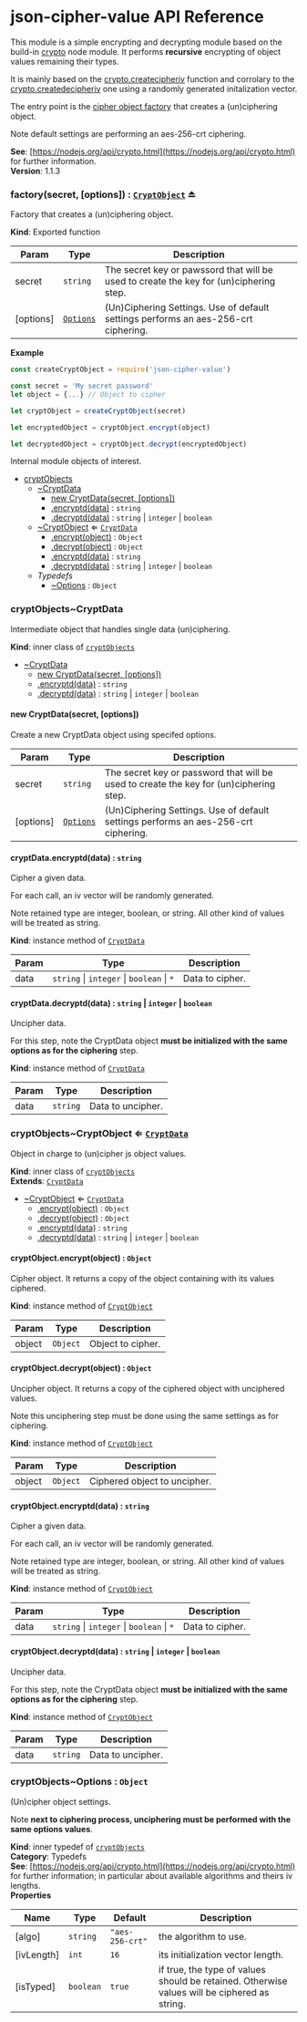 # json-cipher-value API Reference

This module is a simple encrypting and decrypting module
based on the build-in [crypto](https://nodejs.org/api/crypto.html) node module. It performs
**recursive** encrypting of object values remaining their types.

It is mainly based on the [crypto.createcipheriv](https://nodejs.org/api/crypto.html#crypto_crypto_createcipheriv_algorithm_key_iv_options)
function and corrolary to the [crypto.createdecipheriv](https://nodejs.org/api/crypto.html#crypto_crypto_createdecipheriv_algorithm_key_iv_options)
one using a randomly generated initalization vector.

The entry point is the [cipher object factory](module:json-cipher-value~factory) that creates
a (un)ciphering object.

Note default settings are performing an aes-256-crt ciphering.

**See**: [https://nodejs.org/api/crypto.html](https://nodejs.org/api/crypto.html) for further information.  
**Version**: 1.1.3  
<a name="exp_module_json-cipher-value--factory"></a>

### factory(secret, [options]) : [<code>CryptObject</code>](#module_cryptObjects..CryptObject) ⏏
Factory that creates a (un)ciphering object.

**Kind**: Exported function  

| Param | Type | Description |
| --- | --- | --- |
| secret | <code>string</code> | The secret key or pawssord that will be used to create the  key for (un)ciphering step. |
| [options] | [<code>Options</code>](#module_cryptObjects..Options) | (Un)Ciphering Settings.  Use of default settings performs an aes-256-crt ciphering. |

**Example**  
```js
const createCryptObject = require('json-cipher-value')

const secret = 'My secret password'
let object = {...} // Object to cipher

let cryptObject = createCryptObject(secret)

let encryptedObject = cryptObject.encrypt(object)

let decryptedObject = cryptObject.decrypt(encryptedObject)
```

Internal module objects of interest.


* [cryptObjects](#module_cryptObjects)
    * [~CryptData](#module_cryptObjects..CryptData)
        * [new CryptData(secret, [options])](#new_module_cryptObjects..CryptData_new)
        * [.encryptd(data)](#module_cryptObjects..CryptData+encryptd) : <code>string</code>
        * [.decryptd(data)](#module_cryptObjects..CryptData+decryptd) : <code>string</code> \| <code>integer</code> \| <code>boolean</code>
    * [~CryptObject](#module_cryptObjects..CryptObject) ⇐ [<code>CryptData</code>](#module_cryptObjects..CryptData)
        * [.encrypt(object)](#module_cryptObjects..CryptObject+encrypt) : <code>Object</code>
        * [.decrypt(object)](#module_cryptObjects..CryptObject+decrypt) : <code>Object</code>
        * [.encryptd(data)](#module_cryptObjects..CryptData+encryptd) : <code>string</code>
        * [.decryptd(data)](#module_cryptObjects..CryptData+decryptd) : <code>string</code> \| <code>integer</code> \| <code>boolean</code>
    * _Typedefs_
        * [~Options](#module_cryptObjects..Options) : <code>Object</code>

<a name="module_cryptObjects..CryptData"></a>

### cryptObjects~CryptData
Intermediate object that handles single data (un)ciphering.

**Kind**: inner class of [<code>cryptObjects</code>](#module_cryptObjects)  

* [~CryptData](#module_cryptObjects..CryptData)
    * [new CryptData(secret, [options])](#new_module_cryptObjects..CryptData_new)
    * [.encryptd(data)](#module_cryptObjects..CryptData+encryptd) : <code>string</code>
    * [.decryptd(data)](#module_cryptObjects..CryptData+decryptd) : <code>string</code> \| <code>integer</code> \| <code>boolean</code>

<a name="new_module_cryptObjects..CryptData_new"></a>

#### new CryptData(secret, [options])
Create a new CryptData object using specifed options.


| Param | Type | Description |
| --- | --- | --- |
| secret | <code>string</code> | The secret key or password that will be used to create the  key for (un)ciphering step. |
| [options] | [<code>Options</code>](#module_cryptObjects..Options) | (Un)Ciphering Settings.  Use of default settings performs an aes-256-crt ciphering. |

<a name="module_cryptObjects..CryptData+encryptd"></a>

#### cryptData.encryptd(data) : <code>string</code>
Cipher a given data.

For each call, an iv vector will be randomly generated.

Note retained type are integer, boolean, or string. All other kind of values
will be treated as string.

**Kind**: instance method of [<code>CryptData</code>](#module_cryptObjects..CryptData)  

| Param | Type | Description |
| --- | --- | --- |
| data | <code>string</code> \| <code>integer</code> \| <code>boolean</code> \| <code>\*</code> | Data to cipher. |

<a name="module_cryptObjects..CryptData+decryptd"></a>

#### cryptData.decryptd(data) : <code>string</code> \| <code>integer</code> \| <code>boolean</code>
Uncipher data.

For this step, note the CryptData object **must be initialized with the same options as for the ciphering** step.

**Kind**: instance method of [<code>CryptData</code>](#module_cryptObjects..CryptData)  

| Param | Type | Description |
| --- | --- | --- |
| data | <code>string</code> | Data to uncipher. |

<a name="module_cryptObjects..CryptObject"></a>

### cryptObjects~CryptObject ⇐ [<code>CryptData</code>](#module_cryptObjects..CryptData)
Object in charge to (un)cipher js object values.

**Kind**: inner class of [<code>cryptObjects</code>](#module_cryptObjects)  
**Extends**: [<code>CryptData</code>](#module_cryptObjects..CryptData)  

* [~CryptObject](#module_cryptObjects..CryptObject) ⇐ [<code>CryptData</code>](#module_cryptObjects..CryptData)
    * [.encrypt(object)](#module_cryptObjects..CryptObject+encrypt) : <code>Object</code>
    * [.decrypt(object)](#module_cryptObjects..CryptObject+decrypt) : <code>Object</code>
    * [.encryptd(data)](#module_cryptObjects..CryptData+encryptd) : <code>string</code>
    * [.decryptd(data)](#module_cryptObjects..CryptData+decryptd) : <code>string</code> \| <code>integer</code> \| <code>boolean</code>

<a name="module_cryptObjects..CryptObject+encrypt"></a>

#### cryptObject.encrypt(object) : <code>Object</code>
Cipher object. It returns a copy of the object containing with its values ciphered.

**Kind**: instance method of [<code>CryptObject</code>](#module_cryptObjects..CryptObject)  

| Param | Type | Description |
| --- | --- | --- |
| object | <code>Object</code> | Object to cipher. |

<a name="module_cryptObjects..CryptObject+decrypt"></a>

#### cryptObject.decrypt(object) : <code>Object</code>
Uncipher object. It returns a copy of the ciphered object with unciphered values.

Note this unciphering step must be done using the same settings as for ciphering.

**Kind**: instance method of [<code>CryptObject</code>](#module_cryptObjects..CryptObject)  

| Param | Type | Description |
| --- | --- | --- |
| object | <code>Object</code> | Ciphered object to uncipher. |

<a name="module_cryptObjects..CryptData+encryptd"></a>

#### cryptObject.encryptd(data) : <code>string</code>
Cipher a given data.

For each call, an iv vector will be randomly generated.

Note retained type are integer, boolean, or string. All other kind of values
will be treated as string.

**Kind**: instance method of [<code>CryptObject</code>](#module_cryptObjects..CryptObject)  

| Param | Type | Description |
| --- | --- | --- |
| data | <code>string</code> \| <code>integer</code> \| <code>boolean</code> \| <code>\*</code> | Data to cipher. |

<a name="module_cryptObjects..CryptData+decryptd"></a>

#### cryptObject.decryptd(data) : <code>string</code> \| <code>integer</code> \| <code>boolean</code>
Uncipher data.

For this step, note the CryptData object **must be initialized with the same options as for the ciphering** step.

**Kind**: instance method of [<code>CryptObject</code>](#module_cryptObjects..CryptObject)  

| Param | Type | Description |
| --- | --- | --- |
| data | <code>string</code> | Data to uncipher. |

<a name="module_cryptObjects..Options"></a>

### cryptObjects~Options : <code>Object</code>
(Un)cipher object settings.

Note **next to ciphering process, unciphering must be performed with the same options values**.

**Kind**: inner typedef of [<code>cryptObjects</code>](#module_cryptObjects)  
**Category**: Typedefs  
**See**: [https://nodejs.org/api/crypto.html](https://nodejs.org/api/crypto.html) for further information; in particular about
available algorithms and theirs iv lengths.  
**Properties**

| Name | Type | Default | Description |
| --- | --- | --- | --- |
| [algo] | <code>string</code> | <code>&quot;aes-256-crt&quot;</code> | the algorithm to use. |
| [ivLength] | <code>int</code> | <code>16</code> | its initialization vector length. |
| [isTyped] | <code>boolean</code> | <code>true</code> | if true, the type of values should be retained.  Otherwise values will be ciphered as string. |

